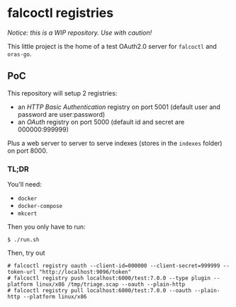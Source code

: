 # falcoctl registries

*Notice: this is a WIP repository. Use with caution!*

This little project is the home of a test OAuth2.0 server for `falcoctl` and `oras-go`.

## PoC

<!-- <img src="oauth-flow-jwt.png"/> -->

This repository will setup 2 registries:

- an *HTTP Basic Authentication* registry on port 5001 (default user and password are user:password)
- an *OAuth* registry on port 5000 (default id and secret are 000000:999999)

Plus a web server to server to serve indexes (stores in the `indexes` folder) on port 8000.

### TL;DR

You'll need:
- `docker`
- `docker-compose`
- `mkcert`

Then you only have to run:
```shell
$ ./run.sh
```

Then, try out 
```shell 
# falcoctl registry oauth --client-id=000000 --client-secret=999999 --token-url "http://localhost:9096/token"
# falcoctl registry push localhost:6000/test:7.0.0 --type plugin --platform linux/x86 /tmp/triage.scap --oauth --plain-http
# falcoctl registry pull localhost:6000/test:7.0.0 --oauth --plain-http --platform linux/x86
```

<!--
### Complete flow explained

Signed JWTs allows the proxy to verify authenticity and the integrity of a JWT token. For the sake of simplicity, this PoC uses HMAC as signing algorithm, and verification happens by using a shared common secret between proxy and Oauth server. Any other (and more robust) signing algorithm can be used for production use cases. 

First of all, let's launch also the OAuth server:
```shell
$ go run server.go
```

Then, let `falcoctl` store client credentials, so that it can be able to make authenticated requests later:

```shell
$ ./falcoctl registry oauth --client-id=000000 --client-secret=999999 --token-url "http://localhost:9096/token"
```
This will validate the client credentials and, if so, they will be stored in a file for later use. 

Then, start a Redis server:
```shell
$ docker run --rm --name my-redis-container -p 6379:6379 -d redis
```
This is used to implement a very simple rate limiting algorithm by making use of `INCR` and `EXPIRE`. 
Keys are composed by `clientID | currentMinute`. We keep increasing a counter everytime a client hit our proxy with a request in a given minute. If the counter goes beyond a threshold, we do not pass the request to the registry. We also set the `EXPIRE` everytime this key is hit, and this is set to 59 seconds. This way, when we will roll from minute 59 to 00, we are sure that the key for that minute was expired and we can start increasing the counter for the first minute of the new hour.

Then, start also a container registry:
```shell
$ docker run --rm -it --name=registry -p 5000:5000 registry
```
Keep it in another terminal so that you can see what kind of operations are performed on it, for debugging purposes. 

The last piece needed is a reverse proxy server written in Go, that can perform token validation and rate limiting:
```shell
$ go run proxy.go
```

Now you can see that you can be able to push and pull artifacts using `falcoctl`:
```shell
$ ./falcoctl registry push localhost:6000/test:7.0.0 --type plugin --platform linux/x86 /tmp/triage.scap --oauth --plain-http
$ ./falcoctl registry pull localhost:6000/test:7.0.0 --oauth --plain-http --platform linux/x86
```

Rate limit is set to 15 requests per minute.
-->
